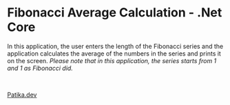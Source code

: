 # Fibonacci Average Calculation - .Net Core
In this application, the user enters the length of the Fibonacci series and the application calculates the average of the numbers in the series and prints it on the screen.
*Please note that in this application, the series  starts from 1 and 1 as Fibonacci did.*

</br>

[Patika.dev](https://app.patika.dev/)